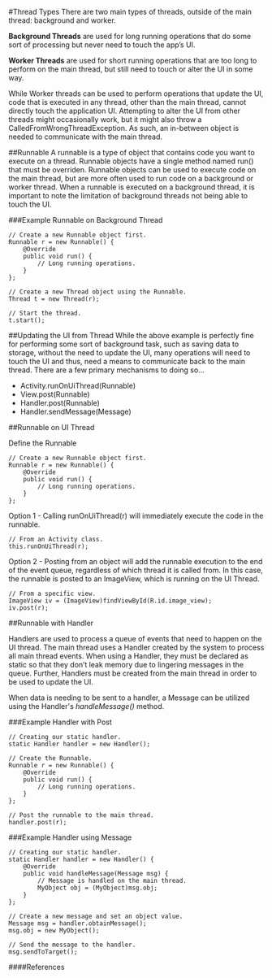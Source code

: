 #Thread Types
There are two main types of threads, outside of the main thread: background and worker. 

**Background Threads** are used for long running operations that do some sort of processing but never need to touch the app’s UI. 

**Worker Threads** are used for short running operations that are too long to perform on the main thread, but still need to touch or alter the UI in some way.

While Worker threads can be used to perform operations that update the UI, code that is executed in any thread, other than the main thread, cannot directly touch the application UI. Attempting to alter the UI from other threads might occasionally work, but it might also throw a CalledFromWrongThreadException. As such, an in-between object is needed to communicate with the main thread.

##Runnable
A runnable is a type of object that contains code you want to execute on a thread. Runnable objects have a single method named run() that must be overriden. Runnable objects can be used to execute code on the main thread, but are more often used to run code on a background or worker thread.  When a runnable is executed on a background thread, it is important to note the limitation of background threads not being able to touch the UI.

###Example Runnable on Background Thread
```
// Create a new Runnable object first.
Runnable r = new Runnable() {
	@Override
	public void run() {
		// Long running operations.
	}
};

// Create a new Thread object using the Runnable.
Thread t = new Thread(r);

// Start the thread.
t.start();
```
##Updating the UI from Thread
While the above example is perfectly fine for performing some sort of background task, such as saving data to storage, without the need to update the UI, many operations will need to touch the UI and thus, need a means to communicate back to the main thread.  There are a few primary mechanisms to doing so...

* Activity.runOnUiThread(Runnable)
* View.post(Runnable)
* Handler.post(Runnable)
* Handler.sendMessage(Message)

##Runnable on UI Thread

Define the Runnable

```
// Create a new Runnable object first.
Runnable r = new Runnable() {
	@Override
	public void run() {
		// Long running operations.
	}
};
```

Option 1 - Calling runOnUiThread(r) will immediately execute the code in the runnable.

```
// From an Activity class.
this.runOnUiThread(r);
```

Option 2 - Posting from an object will add the runnable execution to the end of the event queue, regardless of which thread it is called from.  In this case, the runnable is posted to an ImageView, which is running on the UI Thread.

```
// From a specific view.
ImageView iv = (ImageView)findViewById(R.id.image_view);
iv.post(r);
```

##Runnable with Handler

Handlers are used to process a queue of events that need to happen on the UI thread. The main thread uses a Handler created by the system to process all main thread events.
When using a Handler, they must be declared as static so that they don’t leak memory due to lingering messages in the queue.
Further, Handlers must be created from the main thread in order to be used to update the UI.

When data is needing to be sent to a handler, a Message can be utilized using the Handler's *handleMessage()* method.

###Example Handler with Post
```
// Creating our static handler.
static Handler handler = new Handler();

// Create the Runnable.
Runnable r = new Runnable() {
	@Override
	public void run() {
		// Long running operations.
	}
};

// Post the runnable to the main thread.
handler.post(r);
```

###Example Handler using Message
```
// Creating our static handler.
static Handler handler = new Handler() {
	@Override
	public void handleMessage(Message msg) {
		// Message is handled on the main thread.
		MyObject obj = (MyObject)msg.obj;
	}
};

// Create a new message and set an object value.
Message msg = handler.obtainMessage();
msg.obj = new MyObject();

// Send the message to the handler.
msg.sendToTarget();
```

####References


